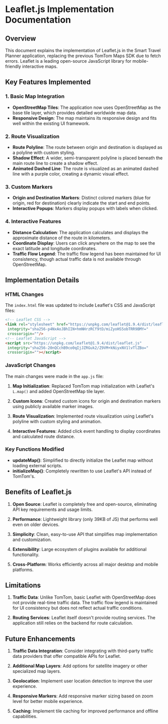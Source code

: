 # Leaflet.js Implementation Documentation

## Overview

This document explains the implementation of Leaflet.js in the Smart Travel Planner application, replacing the previous TomTom Maps SDK due to fetch errors. Leaflet is a leading open-source JavaScript library for mobile-friendly interactive maps.

## Key Features Implemented

### 1. Basic Map Integration

- **OpenStreetMap Tiles**: The application now uses OpenStreetMap as the base tile layer, which provides detailed worldwide map data.
- **Responsive Design**: The map maintains its responsive design and fits well within the existing UI framework.

### 2. Route Visualization

- **Route Polyline**: The route between origin and destination is displayed as a polyline with custom styling.
- **Shadow Effect**: A wider, semi-transparent polyline is placed beneath the main route line to create a shadow effect.
- **Animated Dashed Line**: The route is visualized as an animated dashed line with a purple color, creating a dynamic visual effect.

### 3. Custom Markers

- **Origin and Destination Markers**: Distinct colored markers (blue for origin, red for destination) clearly indicate the start and end points.
- **Interactive Popups**: Markers display popups with labels when clicked.

### 4. Interactive Features

- **Distance Calculation**: The application calculates and displays the approximate distance of the route in kilometers.
- **Coordinate Display**: Users can click anywhere on the map to see the exact latitude and longitude coordinates.
- **Traffic Flow Legend**: The traffic flow legend has been maintained for UI consistency, though actual traffic data is not available through OpenStreetMap.

## Implementation Details

### HTML Changes

The `index.html` file was updated to include Leaflet's CSS and JavaScript files:

```html
<!-- Leaflet CSS -->
<link rel="stylesheet" href="https://unpkg.com/leaflet@1.9.4/dist/leaflet.css"
 integrity="sha256-p4NxAoJBhIIN+hmNHrzRCf9tD/miZyoHS5obTRR9BMY="
 crossorigin=""/>
<!-- Leaflet JavaScript -->
<script src="https://unpkg.com/leaflet@1.9.4/dist/leaflet.js"
 integrity="sha256-20nQCchB9co0qIjJZRGuk2/Z9VM+kNiyxNV1lvTlZBo="
 crossorigin=""></script>
```

### JavaScript Changes

The main changes were made in the `app.js` file:

1. **Map Initialization**: Replaced TomTom map initialization with Leaflet's `L.map()` and added OpenStreetMap tile layer.

2. **Custom Icons**: Created custom icons for origin and destination markers using publicly available marker images.

3. **Route Visualization**: Implemented route visualization using Leaflet's polyline with custom styling and animation.

4. **Interactive Features**: Added click event handling to display coordinates and calculated route distance.

### Key Functions Modified

- **updateMap()**: Simplified to directly initialize the Leaflet map without loading external scripts.
- **initializeMap()**: Completely rewritten to use Leaflet's API instead of TomTom's.

## Benefits of Leaflet.js

1. **Open Source**: Leaflet is completely free and open-source, eliminating API key requirements and usage limits.

2. **Performance**: Lightweight library (only 39KB of JS) that performs well even on older devices.

3. **Simplicity**: Clean, easy-to-use API that simplifies map implementation and customization.

4. **Extensibility**: Large ecosystem of plugins available for additional functionality.

5. **Cross-Platform**: Works efficiently across all major desktop and mobile platforms.

## Limitations

1. **Traffic Data**: Unlike TomTom, basic Leaflet with OpenStreetMap does not provide real-time traffic data. The traffic flow legend is maintained for UI consistency but does not reflect actual traffic conditions.

2. **Routing Services**: Leaflet itself doesn't provide routing services. The application still relies on the backend for route calculation.

## Future Enhancements

1. **Traffic Data Integration**: Consider integrating with third-party traffic data providers that offer compatible APIs for Leaflet.

2. **Additional Map Layers**: Add options for satellite imagery or other specialized map layers.

3. **Geolocation**: Implement user location detection to improve the user experience.

4. **Responsive Markers**: Add responsive marker sizing based on zoom level for better mobile experience.

5. **Caching**: Implement tile caching for improved performance and offline capabilities.